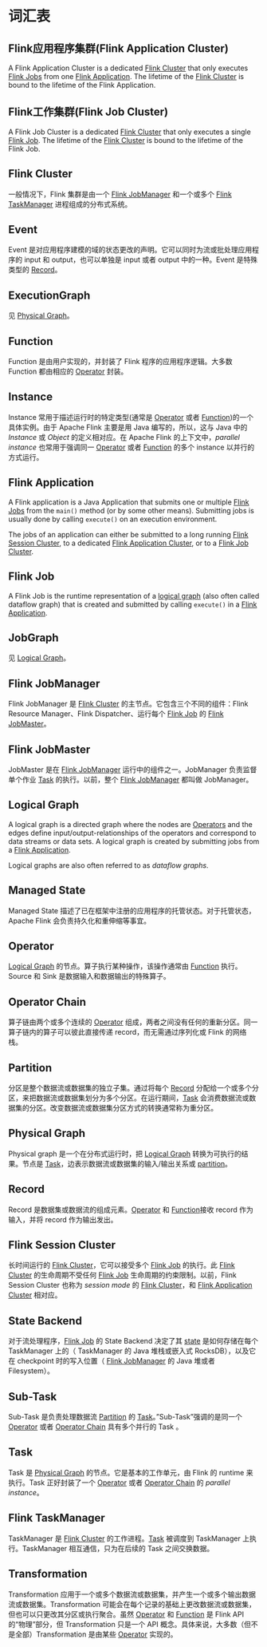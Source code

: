 # 词汇表

## **Flink应用程序集群\(Flink Application Cluster\)**

A Flink Application Cluster is a dedicated [Flink Cluster](https://ci.apache.org/projects/flink/flink-docs-release-1.11/zh/concepts/glossary.html#flink-cluster) that only executes [Flink Jobs](https://ci.apache.org/projects/flink/flink-docs-release-1.11/zh/concepts/glossary.html#flink-job) from one [Flink Application](https://ci.apache.org/projects/flink/flink-docs-release-1.11/zh/concepts/glossary.html#flink-application). The lifetime of the [Flink Cluster](https://ci.apache.org/projects/flink/flink-docs-release-1.11/zh/concepts/glossary.html#flink-cluster) is bound to the lifetime of the Flink Application.

## **Flink工作集群\(Flink Job Cluster\)**

A Flink Job Cluster is a dedicated [Flink Cluster](https://ci.apache.org/projects/flink/flink-docs-release-1.11/zh/concepts/glossary.html#flink-cluster) that only executes a single [Flink Job](https://ci.apache.org/projects/flink/flink-docs-release-1.11/zh/concepts/glossary.html#flink-job). The lifetime of the [Flink Cluster](https://ci.apache.org/projects/flink/flink-docs-release-1.11/zh/concepts/glossary.html#flink-cluster) is bound to the lifetime of the Flink Job.

## **Flink Cluster**

一般情况下，Flink 集群是由一个 [Flink JobManager](https://ci.apache.org/projects/flink/flink-docs-release-1.11/zh/concepts/glossary.html#flink-jobmanager) 和一个或多个 [Flink TaskManager](https://ci.apache.org/projects/flink/flink-docs-release-1.11/zh/concepts/glossary.html#flink-taskmanager) 进程组成的分布式系统。

## **Event**

Event 是对应用程序建模的域的状态更改的声明。它可以同时为流或批处理应用程序的 input 和 output，也可以单独是 input 或者 output 中的一种。Event 是特殊类型的 [Record](https://ci.apache.org/projects/flink/flink-docs-release-1.11/zh/concepts/glossary.html#record)。

## **ExecutionGraph**

见 [Physical Graph](https://ci.apache.org/projects/flink/flink-docs-release-1.11/zh/concepts/glossary.html#physical-graph)。

## **Function**

Function 是由用户实现的，并封装了 Flink 程序的应用程序逻辑。大多数 Function 都由相应的 [Operator](https://ci.apache.org/projects/flink/flink-docs-release-1.11/zh/concepts/glossary.html#operator) 封装。

## **Instance**

Instance 常用于描述运行时的特定类型\(通常是 [Operator](https://ci.apache.org/projects/flink/flink-docs-release-1.11/zh/concepts/glossary.html#operator) 或者 [Function](https://ci.apache.org/projects/flink/flink-docs-release-1.11/zh/concepts/glossary.html#function)\)的一个具体实例。由于 Apache Flink 主要是用 Java 编写的，所以，这与 Java 中的 _Instance_ 或 _Object_ 的定义相对应。在 Apache Flink 的上下文中，_parallel instance_ 也常用于强调同一 [Operator](https://ci.apache.org/projects/flink/flink-docs-release-1.11/zh/concepts/glossary.html#operator) 或者 [Function](https://ci.apache.org/projects/flink/flink-docs-release-1.11/zh/concepts/glossary.html#function) 的多个 instance 以并行的方式运行。

## **Flink Application**

A Flink application is a Java Application that submits one or multiple [Flink Jobs](https://ci.apache.org/projects/flink/flink-docs-release-1.11/zh/concepts/glossary.html#flink-job) from the `main()` method \(or by some other means\). Submitting jobs is usually done by calling `execute()` on an execution environment.

The jobs of an application can either be submitted to a long running [Flink Session Cluster](https://ci.apache.org/projects/flink/flink-docs-release-1.11/zh/concepts/glossary.html#flink-session-cluster), to a dedicated [Flink Application Cluster](https://ci.apache.org/projects/flink/flink-docs-release-1.11/zh/concepts/glossary.html#flink-application-cluster), or to a [Flink Job Cluster](https://ci.apache.org/projects/flink/flink-docs-release-1.11/zh/concepts/glossary.html#flink-job-cluster).

## **Flink Job**

A Flink Job is the runtime representation of a [logical graph](https://ci.apache.org/projects/flink/flink-docs-release-1.11/zh/concepts/glossary.html#logical-graph) \(also often called dataflow graph\) that is created and submitted by calling `execute()` in a [Flink Application](https://ci.apache.org/projects/flink/flink-docs-release-1.11/zh/concepts/glossary.html#flink-application).

## **JobGraph**

见 [Logical Graph](https://ci.apache.org/projects/flink/flink-docs-release-1.11/zh/concepts/glossary.html#logical-graph)。

## **Flink JobManager**

Flink JobManager 是 [Flink Cluster](https://ci.apache.org/projects/flink/flink-docs-release-1.11/zh/concepts/glossary.html#flink-cluster) 的主节点。它包含三个不同的组件：Flink Resource Manager、Flink Dispatcher、运行每个 [Flink Job](https://ci.apache.org/projects/flink/flink-docs-release-1.11/zh/concepts/glossary.html#flink-job) 的 [Flink JobMaster](https://ci.apache.org/projects/flink/flink-docs-release-1.11/zh/concepts/glossary.html#flink-jobmaster)。

## **Flink JobMaster**

JobMaster 是在 [Flink JobManager](https://ci.apache.org/projects/flink/flink-docs-release-1.11/zh/concepts/glossary.html#flink-jobmanager) 运行中的组件之一。JobManager 负责监督单个作业 [Task](https://ci.apache.org/projects/flink/flink-docs-release-1.11/zh/concepts/glossary.html#task) 的执行。以前，整个 [Flink JobManager](https://ci.apache.org/projects/flink/flink-docs-release-1.11/zh/concepts/glossary.html#flink-jobmanager) 都叫做 JobManager。

## **Logical Graph**

A logical graph is a directed graph where the nodes are [Operators](https://ci.apache.org/projects/flink/flink-docs-release-1.11/zh/concepts/glossary.html#operator) and the edges define input/output-relationships of the operators and correspond to data streams or data sets. A logical graph is created by submitting jobs from a [Flink Application](https://ci.apache.org/projects/flink/flink-docs-release-1.11/zh/concepts/glossary.html#flink-application).

Logical graphs are also often referred to as _dataflow graphs_.

## **Managed State**

Managed State 描述了已在框架中注册的应用程序的托管状态。对于托管状态，Apache Flink 会负责持久化和重伸缩等事宜。

## **Operator**

[Logical Graph](https://ci.apache.org/projects/flink/flink-docs-release-1.11/zh/concepts/glossary.html#logical-graph) 的节点。算子执行某种操作，该操作通常由 [Function](https://ci.apache.org/projects/flink/flink-docs-release-1.11/zh/concepts/glossary.html#function) 执行。Source 和 Sink 是数据输入和数据输出的特殊算子。

## **Operator Chain**

算子链由两个或多个连续的 [Operator](https://ci.apache.org/projects/flink/flink-docs-release-1.11/zh/concepts/glossary.html#operator) 组成，两者之间没有任何的重新分区。同一算子链内的算子可以彼此直接传递 record，而无需通过序列化或 Flink 的网络栈。

## **Partition**

分区是整个数据流或数据集的独立子集。通过将每个 [Record](https://ci.apache.org/projects/flink/flink-docs-release-1.11/zh/concepts/glossary.html#record) 分配给一个或多个分区，来把数据流或数据集划分为多个分区。在运行期间，[Task](https://ci.apache.org/projects/flink/flink-docs-release-1.11/zh/concepts/glossary.html#task) 会消费数据流或数据集的分区。改变数据流或数据集分区方式的转换通常称为重分区。

## **Physical Graph**

Physical graph 是一个在分布式运行时，把 [Logical Graph](https://ci.apache.org/projects/flink/flink-docs-release-1.11/zh/concepts/glossary.html#logical-graph) 转换为可执行的结果。节点是 [Task](https://ci.apache.org/projects/flink/flink-docs-release-1.11/zh/concepts/glossary.html#task)，边表示数据流或数据集的输入/输出关系或 [partition](https://ci.apache.org/projects/flink/flink-docs-release-1.11/zh/concepts/glossary.html#partition)。

## **Record**

Record 是数据集或数据流的组成元素。[Operator](https://ci.apache.org/projects/flink/flink-docs-release-1.11/zh/concepts/glossary.html#operator) 和 [Function](https://ci.apache.org/projects/flink/flink-docs-release-1.11/zh/concepts/glossary.html#Function)接收 record 作为输入，并将 record 作为输出发出。

## **Flink Session Cluster**

长时间运行的 [Flink Cluster](https://ci.apache.org/projects/flink/flink-docs-release-1.11/zh/concepts/glossary.html#flink-cluster)，它可以接受多个 [Flink Job](https://ci.apache.org/projects/flink/flink-docs-release-1.11/zh/concepts/glossary.html#flink-job) 的执行。此 [Flink Cluster](https://ci.apache.org/projects/flink/flink-docs-release-1.11/zh/concepts/glossary.html#flink-cluster) 的生命周期不受任何 [Flink Job](https://ci.apache.org/projects/flink/flink-docs-release-1.11/zh/concepts/glossary.html#flink-job) 生命周期的约束限制。以前，Flink Session Cluster 也称为 _session mode_ 的 [Flink Cluster](https://ci.apache.org/projects/flink/flink-docs-release-1.11/zh/concepts/glossary.html#flink-cluster)，和 [Flink Application Cluster](https://ci.apache.org/projects/flink/flink-docs-release-1.11/zh/concepts/glossary.html#flink-application-cluster) 相对应。

## **State Backend**

对于流处理程序，[Flink Job](https://ci.apache.org/projects/flink/flink-docs-release-1.11/zh/concepts/glossary.html#flink-job) 的 State Backend 决定了其 [state](https://ci.apache.org/projects/flink/flink-docs-release-1.11/zh/concepts/glossary.html#managed-state) 是如何存储在每个 TaskManager 上的（ TaskManager 的 Java 堆栈或嵌入式 RocksDB），以及它在 checkpoint 时的写入位置（ [Flink JobManager](https://ci.apache.org/projects/flink/flink-docs-release-1.11/zh/concepts/glossary.html#flink-jobmanager) 的 Java 堆或者 Filesystem）。

## **Sub-Task**

Sub-Task 是负责处理数据流 [Partition](https://ci.apache.org/projects/flink/flink-docs-release-1.11/zh/concepts/glossary.html#partition) 的 [Task](https://ci.apache.org/projects/flink/flink-docs-release-1.11/zh/concepts/glossary.html#task)。”Sub-Task”强调的是同一个 [Operator](https://ci.apache.org/projects/flink/flink-docs-release-1.11/zh/concepts/glossary.html#operator) 或者 [Operator Chain](https://ci.apache.org/projects/flink/flink-docs-release-1.11/zh/concepts/glossary.html#operator-chain) 具有多个并行的 Task 。

## **Task**

Task 是 [Physical Graph](https://ci.apache.org/projects/flink/flink-docs-release-1.11/zh/concepts/glossary.html#physical-graph) 的节点。它是基本的工作单元，由 Flink 的 runtime 来执行。Task 正好封装了一个 [Operator](https://ci.apache.org/projects/flink/flink-docs-release-1.11/zh/concepts/glossary.html#operator) 或者 [Operator Chain](https://ci.apache.org/projects/flink/flink-docs-release-1.11/zh/concepts/glossary.html#operator-chain) 的 _parallel instance_。

## **Flink TaskManager**

TaskManager 是 [Flink Cluster](https://ci.apache.org/projects/flink/flink-docs-release-1.11/zh/concepts/glossary.html#flink-cluster) 的工作进程。[Task](https://ci.apache.org/projects/flink/flink-docs-release-1.11/zh/concepts/glossary.html#task) 被调度到 TaskManager 上执行。TaskManager 相互通信，只为在后续的 Task 之间交换数据。

## **Transformation**

Transformation 应用于一个或多个数据流或数据集，并产生一个或多个输出数据流或数据集。Transformation 可能会在每个记录的基础上更改数据流或数据集，但也可以只更改其分区或执行聚合。虽然 [Operator](https://ci.apache.org/projects/flink/flink-docs-release-1.11/zh/concepts/glossary.html#operator) 和 [Function](https://ci.apache.org/projects/flink/flink-docs-release-1.11/zh/concepts/glossary.html#function) 是 Flink API 的“物理”部分，但 Transformation 只是一个 API 概念。具体来说，大多数（但不是全部）Transformation 是由某些 [Operator](https://ci.apache.org/projects/flink/flink-docs-release-1.11/zh/concepts/glossary.html#operator) 实现的。

